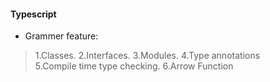 #### Typescript

- Grammer feature:  
> 1.Classes. 
> 2.Interfaces. 
> 3.Modules. 
> 4.Type annotations  
> 5.Compile time type checking. 
> 6.Arrow Function  

